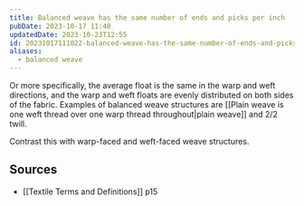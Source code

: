 ```yaml
---
title: Balanced weave has the same number of ends and picks per inch
pubDate: 2023-10-17 11:40
updatedDate: 2023-10-23T12:55
id: 20231017111022-balanced-weave-has-the-same-number-of-ends-and-picks-per-inch
aliases:
  - balanced weave
---
```

Or more specifically, the average float is the same in the warp and weft directions, and the warp and weft floats are evenly distributed on both sides of the fabric. Examples of balanced weave structures are [[Plain weave is one weft thread over one warp thread throughout|plain weave]] and 2/2 twill.

Contrast this with warp-faced and weft-faced weave structures.

## Sources
- [[Textile Terms and Definitions]] p15